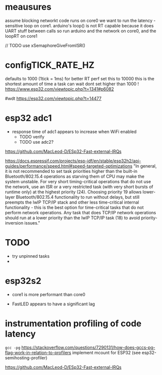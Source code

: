 # meausures

assume blocking networkt code runs on core0
we want to run the latency -sensitive loop on core1.
arduino's loop() is not RT capable because it does UART stuff between calls
so run arduino and the network on core0, and the loopRT on core1

// TODO use xSemaphoreGiveFromISR() 


# configTICK_RATE_HZ
defaults to 1000 (1tick = 1ms)
for better RT perf set this to 10000
this is the shortest amount of time a task can wait
dont set higher than 1000 !
https://www.esp32.com/viewtopic.php?t=1341#p6082


#wdt
https://esp32.com/viewtopic.php?t=14477

# esp32 adc1

* response time of adc1 appears to increase when WiFi enabled
    * TODO verify
    * TODO use adc2?

https://github.com/MacLeod-D/ESp32-Fast-external-IRQs

https://docs.espressif.com/projects/esp-idf/en/stable/esp32h2/api-guides/performance/speed.html#speed-targeted-optimizations
"In general, it is not recommended to set task priorities higher than the built-in Bluetooth/802.15.4 operations as
starving them of CPU may make the system unstable. For very short timing-critical operations that do not use the
network, use an ISR or a very restricted task (with very short bursts of runtime only) at the highest priority (24).
Choosing priority 19 allows lower-layer Bluetooth/802.15.4 functionality to run without delays, but still preempts the
lwIP TCP/IP stack and other less time-critical internal functionality - this is the best option for time-critical tasks
that do not perform network operations. Any task that does TCP/IP network operations should run at a lower priority than
the lwIP TCP/IP task (18) to avoid priority-inversion issues."

# TODO

* try unpinned tasks
*

# esp32s2

* core1 is more performant than core0


* FastLED appears to have a significant lag


# instrumentation profiling of code latency
`gcc -pg`
https://stackoverflow.com/questions/7290131/how-does-gccs-pg-flag-work-in-relation-to-profilers
implement mcount for ESP32 (see esp32-semihosting-profiler)


https://github.com/MacLeod-D/ESp32-Fast-external-IRQs